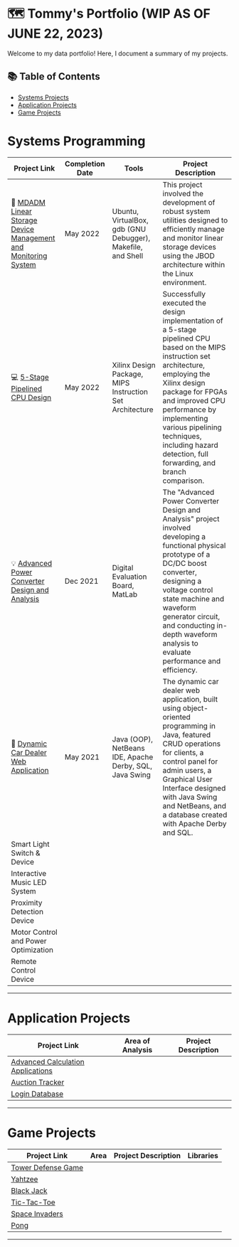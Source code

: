 # 🗺 Tommy's Portfolio (WIP AS OF JUNE 22, 2023)

Welcome to my data portfolio! Here, I document a summary of my projects. 

## 📚 Table of Contents
- [Systems Projects](#systems-projects)
- [Application Projects](#application-projects)
- [Game Projects](#game-projects)
  
# Systems Programming

| Project Link | Completion Date | Tools | Project Description | 
|---|---|---|---|
| 📱 [MDADM Linear Storage Device Management and Monitoring System](https://github.com/TommyN40/MDADM-Linear-Storage-Device-Management-and-Monitoring-System) | May 2022 | Ubuntu, VirtualBox, gdb (GNU Debugger), Makefile, and Shell | This project involved the development of robust system utilities designed to efficiently manage and monitor linear storage devices using the JBOD architecture within the Linux environment.
| 💻  [5-Stage Pipelined CPU Design](https://github.com/TommyN40/5-Stage-Pipelined-CPU-Design) | May 2022 | Xilinx Design Package, MIPS Instruction Set Architecture | Successfully executed the design implementation of a 5-stage pipelined CPU based on the MIPS instruction set architecture, employing the Xilinx design package for FPGAs and improved CPU performance by implementing various pipelining techniques, including hazard detection, full forwarding, and branch comparison.
| 💡 [Advanced Power Converter Design and Analysis](https://github.com/TommyN40/Advanced-Power-Converter-Design-and-Analysis) | Dec 2021 | Digital Evaluation Board, MatLab | The "Advanced Power Converter Design and Analysis" project involved developing a functional physical prototype of a DC/DC boost converter, designing a voltage control state machine and waveform generator circuit, and conducting in-depth waveform analysis to evaluate performance and efficiency.
| 🚗 [Dynamic Car Dealer Web Application](https://github.com/TommyN40/Dynamic-Car-Dealer-Web-Application) | May 2021 | Java (OOP), NetBeans IDE, Apache Derby, SQL, Java Swing | The dynamic car dealer web application, built using object-oriented programming in Java, featured CRUD operations for clients, a control panel for admin users, a Graphical User Interface designed with Java Swing and NetBeans, and a database created with Apache Derby and SQL.
| Smart Light Switch & Device
| Interactive Music LED System 
| Proximity Detection Device
| Motor Control and Power Optimization
| Remote Control Device


***

# Application Projects

| Project Link | Area of Analysis | Project Description | 
|---|---|---|
| [Advanced Calculation Applications](https://github.com/TommyN40/Calculator-Applications)
| [Auction Tracker](https://github.com/TommyN40/Auction-Tracker)
| [Login Database](https://github.com/TommyN40/Login-Database)

***

# Game Projects

| Project Link | Area | Project Description | Libraries |    
|---|---|---|---|
| [Tower Defense Game](https://github.com/TommyN40/Tower-Defense-Game)
| [Yahtzee](https://github.com/TommyN40/Yahtzee-Game)
| [Black Jack](https://github.com/TommyN40/Black-Jack-Game)
| [Tic-Tac-Toe](https://github.com/TommyN40/Tic-Tac-Toe-Game)
| [Space Invaders](https://github.com/TommyN40/Space-Invaders-Game)
| [Pong](https://github.com/TommyN40/Pong-Game)


***
